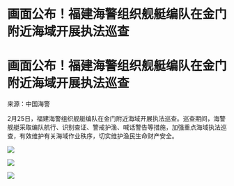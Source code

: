 # 画面公布！福建海警组织舰艇编队在金门附近海域开展执法巡查

# 画面公布！福建海警组织舰艇编队在金门附近海域开展执法巡查

来源：中国海警

2月25日，福建海警组织舰艇编队在金门附近海域开展执法巡查。巡查期间，海警舰艇采取编队航行、识别查证、警戒护渔、喊话警告等措施，加强重点海域执法巡查，有效维护有关海域作业秩序，切实维护渔民生命财产安全。

![](https://inews.gtimg.com/om_bt/Od9B4L3vk15jnffLEB3sOhnx_Ls0MSo9mkNbYNGEYHLB0AA/1000)

![](https://inews.gtimg.com/om_bt/OCfyxz0csNX2HZdAG8yvbdof_GDWFYYOz_bokJntuFNFwAA/1000)

![](https://inews.gtimg.com/om_bt/ObXsAYml6tWBR37KukwN7m_1TZdfs8DIfiAI3EtmxjNC0AA/1000)

